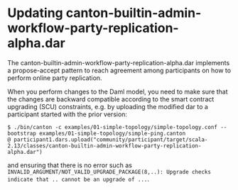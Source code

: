 Updating canton-builtin-admin-workflow-party-replication-alpha.dar
==================================================================

The canton-builtin-admin-workflow-party-replication-alpha.dar implements a
propose-accept pattern to reach agreement among participants on how to perform
online party replication.

When you perform changes to the Daml model, you need to make sure that the changes
are backward compatible according to the smart contract upgrading (SCU) constraints,
e.g. by uploading the modified dar to a participant started with the prior version:

```
$ ./bin/canton -c examples/01-simple-topology/simple-topology.conf --bootstrap examples/01-simple-topology/simple-ping.canton
@ participant1.dars.upload("community/participant/target/scala-2.13/classes/canton-builtin-admin-workflow-party-replication-alpha.dar")
```

and ensuring that there is no error such as
`INVALID_ARGUMENT/NOT_VALID_UPGRADE_PACKAGE(8,..): Upgrade checks indicate that .. cannot be an upgrade of ...`.
